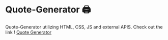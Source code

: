 # Quote-Generator 🖨
Quote-Generator  utilizing HTML, CSS, JS and external APIS.
Check out the link ! [Quote Generator](https://enes-plt.github.io/Quote-Generator/)
